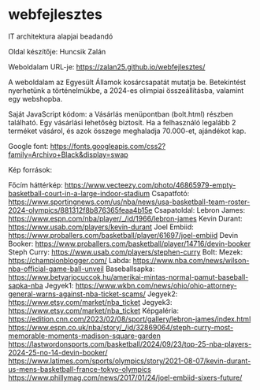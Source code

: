 # webfejlesztes
IT architektura alapjai beadandó

Oldal készítője: Huncsik Zalán

Weboldalam URL-je: https://zalan25.github.io/webfejlesztes/

A weboldalam az Egyesült Államok kosárcsapatát mutatja be. Betekintést nyerhetünk a történelmükbe, a 2024-es olimpiai összeállításba, valamint egy webshopba.

Saját JavaScript kódom: a Vásárlás menüpontban (bolt.html) részben található. Egy vásárlási lehetőség biztosít. Ha a felhasználó legalább 2 terméket vásárol, és azok összege meghaladja 70.000-et, ajándékot kap.

Google font:
https://fonts.googleapis.com/css2?family=Archivo+Black&display=swap

Kép források:

Főcím háttérkép:
https://www.vecteezy.com/photo/46865979-empty-basketball-court-in-a-large-indoor-stadium
Csapatfotó:
https://www.sportingnews.com/us/nba/news/usa-basketball-team-roster-2024-olympics/881312f8b876365feaa4b15e
Csapatoldal:
Lebron James:
https://www.espn.com/nba/player/_/id/1966/lebron-james
Kevin Durant:
https://www.usab.com/players/kevin-durant
Joel Embiid:
https://www.proballers.com/basketball/player/61697/joel-embiid
Devin Booker:
https://www.proballers.com/basketball/player/14716/devin-booker
Steph Curry:
https://www.usab.com/players/stephen-curry
Bolt:
Mezek:
https://championblogger.com/
Labda:
https://www.nba.com/news/wilson-nba-official-game-ball-unveil
Baseballsapka:
https://www.betyarjocuccok.hu/amerikai-mintas-normal-pamut-baseball-sapka-nba
Jegyek1:
https://www.wkbn.com/news/ohio/ohio-attorney-general-warns-against-nba-ticket-scams/
Jegyek2:
https://www.etsy.com/market/nba_ticket
Jegyek3:
https://www.etsy.com/market/nba_ticket
Képgaléria:
https://edition.cnn.com/2023/02/08/sport/gallery/lebron-james/index.html
https://www.espn.co.uk/nba/story/_/id/32869064/steph-curry-most-memorable-moments-madison-square-garden
https://lastwordonsports.com/basketball/2024/09/23/top-25-nba-players-2024-25-no-14-devin-booker/
https://www.latimes.com/sports/olympics/story/2021-08-07/kevin-durant-us-mens-basketball-france-tokyo-olympics
https://www.phillymag.com/news/2017/01/24/joel-embiid-sixers-future/
